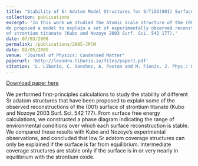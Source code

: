 ```yaml
---
title: "Stability of Sr Adatom Model Structures for SrTiO3(001) Surface Reconstructions"
collection: publications
excerpt: 'In this work we studied the atomic scale structure of the (001) surface of Strontium Titanate. 
We proposed a model to explain a set of experimentally observed reconstructions of the (001) surface
of strontium titanate (Kubo and Nozoye 2003 Surf. Sci. 542 177).' 
date: 07/03/2008
permalink: /publications/2005-JPCM
date: 02/05/2005
venue: 'Journal of Physics: Condensed Matter'
paperurl: 'http://leandro.liborio.io/files/paper1.pdf'
citation: 'L. Liborio, C. Sanchez, A. Paxton and M. Finnis. J. Phys.: Condensed Matter. 17, L223- L230, (2005).'
---
```


[Download paper here](http://leandro.liborio.github.io/files/paper1.pdf)

We performed first-principles calculations to study the stability
of different Sr adatom structures that have been proposed to explain some of
the observed reconstructions of the (001) surface of strontium titanate (Kubo
and Nozoye 2003 Surf. Sci. 542 177). From surface free energy calculations, we
constructed a phase diagram indicating the range of environmental conditions over which
each surface reconstruction is stable. We compared these results with Kubo and
Nozoye’s experimental observations, and concluded that low Sr adatom
coverage structures can only be explained if the surface is far from equilibrium.
Intermediate coverage structures are stable only if the surface is in or very nearly
in equilibrium with the strontium oxide.
